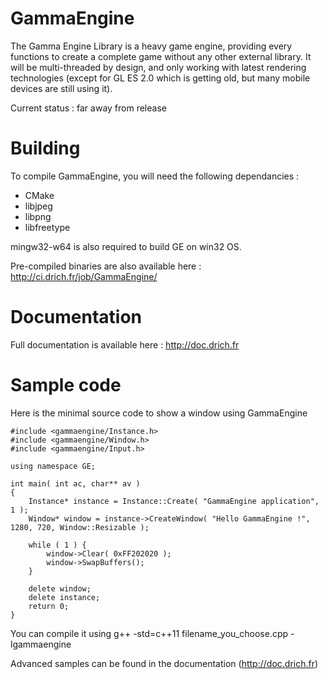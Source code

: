 # GammaEngine
The Gamma Engine Library is a heavy game engine, providing every functions to create a complete game without any other external library. It will be multi-threaded by design, and only working with latest rendering technologies (except for GL ES 2.0 which is getting old, but many mobile devices are still using it).

Current status : far away from release

# Building
To compile GammaEngine, you will need the following dependancies :
 * CMake
 * libjpeg
 * libpng
 * libfreetype

mingw32-w64 is also required to build GE on win32 OS.

Pre-compiled binaries are also available here : http://ci.drich.fr/job/GammaEngine/

# Documentation
Full documentation is available here : http://doc.drich.fr

# Sample code
Here is the minimal source code to show a window using GammaEngine
```
#include <gammaengine/Instance.h>
#include <gammaengine/Window.h>
#include <gammaengine/Input.h>

using namespace GE;

int main( int ac, char** av )
{
	Instance* instance = Instance::Create( "GammaEngine application", 1 );
	Window* window = instance->CreateWindow( "Hello GammaEngine !", 1280, 720, Window::Resizable );

	while ( 1 ) {
		window->Clear( 0xFF202020 );
		window->SwapBuffers();
	}

	delete window;
	delete instance;
	return 0;
}
```
You can compile it using g++ -std=c++11 filename_you_choose.cpp -lgammaengine

Advanced samples can be found in the documentation (http://doc.drich.fr)
